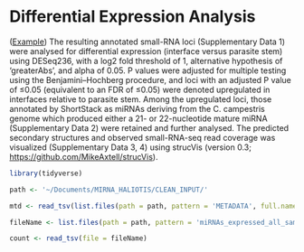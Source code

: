 # Differential Expression Analysis

 ([Example](https://www.nature.com/articles/nature25027)) The resulting annotated small-RNA loci (Supplementary Data 1) were analysed for differential expression (interface versus parasite stem) using DESeq236, with a log2 fold threshold of 1, alternative hypothesis of ‘greaterAbs’, and alpha of 0.05. P values were adjusted for multiple testing using the Benjamini–Hochberg procedure, and loci with an adjusted P value of ≤0.05 (equivalent to an FDR of ≤0.05) were denoted upregulated in interfaces relative to parasite stem. Among the upregulated loci, those annotated by ShortStack as miRNAs deriving from the C. campestris genome which produced either a 21- or 22-nucleotide mature miRNA (Supplementary Data 2) were retained and further analysed. The predicted secondary structures and observed small-RNA-seq read coverage was visualized (Supplementary Data 3, 4) using strucVis (version 0.3; https://github.com/MikeAxtell/strucVis).
 
```R
library(tidyverse)

path <- '~/Documents/MIRNA_HALIOTIS/CLEAN_INPUT/'

mtd <- read_tsv(list.files(path = path, pattern = 'METADATA', full.names = T))

fileName <- list.files(path = path, pattern = 'miRNAs_expressed_all_samples', full.names = T)

count <- read_tsv(file = fileName)

```
